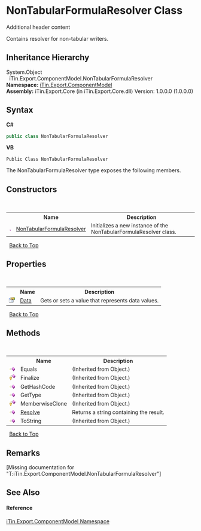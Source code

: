 # NonTabularFormulaResolver Class
Additional header content 

Contains resolver for non-tabular writers.


## Inheritance Hierarchy
System.Object<br />&nbsp;&nbsp;iTin.Export.ComponentModel.NonTabularFormulaResolver<br />
**Namespace:**&nbsp;<a href="N_iTin_Export_ComponentModel">iTin.Export.ComponentModel</a><br />**Assembly:**&nbsp;iTin.Export.Core (in iTin.Export.Core.dll) Version: 1.0.0.0 (1.0.0.0)

## Syntax

**C#**<br />
``` C#
public class NonTabularFormulaResolver
```

**VB**<br />
``` VB
Public Class NonTabularFormulaResolver
```

The NonTabularFormulaResolver type exposes the following members.


## Constructors
&nbsp;<table><tr><th></th><th>Name</th><th>Description</th></tr><tr><td>![Public method](media/pubmethod.gif "Public method")</td><td><a href="M_iTin_Export_ComponentModel_NonTabularFormulaResolver__ctor">NonTabularFormulaResolver</a></td><td>
Initializes a new instance of the NonTabularFormulaResolver class.</td></tr></table>&nbsp;
<a href="#nontabularformularesolver-class">Back to Top</a>

## Properties
&nbsp;<table><tr><th></th><th>Name</th><th>Description</th></tr><tr><td>![Public property](media/pubproperty.gif "Public property")</td><td><a href="P_iTin_Export_ComponentModel_NonTabularFormulaResolver_Data">Data</a></td><td>
Gets or sets a value that represents data values.</td></tr></table>&nbsp;
<a href="#nontabularformularesolver-class">Back to Top</a>

## Methods
&nbsp;<table><tr><th></th><th>Name</th><th>Description</th></tr><tr><td>![Public method](media/pubmethod.gif "Public method")</td><td>Equals</td><td> (Inherited from Object.)</td></tr><tr><td>![Protected method](media/protmethod.gif "Protected method")</td><td>Finalize</td><td> (Inherited from Object.)</td></tr><tr><td>![Public method](media/pubmethod.gif "Public method")</td><td>GetHashCode</td><td> (Inherited from Object.)</td></tr><tr><td>![Public method](media/pubmethod.gif "Public method")</td><td>GetType</td><td> (Inherited from Object.)</td></tr><tr><td>![Protected method](media/protmethod.gif "Protected method")</td><td>MemberwiseClone</td><td> (Inherited from Object.)</td></tr><tr><td>![Public method](media/pubmethod.gif "Public method")</td><td><a href="M_iTin_Export_ComponentModel_NonTabularFormulaResolver_Resolve">Resolve</a></td><td>
Returns a string containing the result.</td></tr><tr><td>![Public method](media/pubmethod.gif "Public method")</td><td>ToString</td><td> (Inherited from Object.)</td></tr></table>&nbsp;
<a href="#nontabularformularesolver-class">Back to Top</a>

## Remarks
\[Missing <remarks> documentation for "T:iTin.Export.ComponentModel.NonTabularFormulaResolver"\]

## See Also


#### Reference
<a href="N_iTin_Export_ComponentModel">iTin.Export.ComponentModel Namespace</a><br />